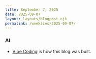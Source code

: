 ```yaml
---
title: September 7, 2025
date: 2025-09-07
layout: layouts/blogpost.njk
permalink: /weeklies/2025-09-07/
---
```


### AI
* <span meta="2025-09-02T02:23"></span> [Vibe Coding](https://vibecodinglearn.com/) is how this blog was built.
